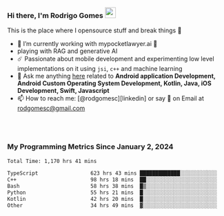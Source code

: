 
### Hi there, I'm Rodrigo Gomes <img src="https://media.giphy.com/media/hvRJCLFzcasrR4ia7z/giphy.gif" width="25px">
This is the place where I opensource stuff and break things 🤣
- 🔭 I’m currently working with mypocketlawyer.ai 💜
- playing with RAG and generative AI
- ☄️ Passionate about mobile development and experimenting low level implementations on it using `jsi`, `c++` and machine learning
- 💬 Ask me anything [here](https://github.com/rodgomesc/rodgomesc/issues) related to <b>Android application Development, Android Custom Operating System Development, Kotlin, Java, iOS Development, Swift, Javascript</b>
- 📫 How to reach me: [@rodgomesc][linkedin] or say 👋 on Email at [rodgomesc@gmail.com](mailto:rodgomesc@gmail.com)


<br/>

<!-- 
<picture>
  <img src="/github-metrics.svg" alt="Metrics">
</picture>
-->

</br>

### My Programming Metrics Since January 2, 2024 


<!--START_SECTION:waka-->

```txt
Total Time: 1,170 hrs 41 mins

TypeScript                 623 hrs 43 mins █████████████░░░░░░░░░░░░   51.74 %
C++                        98 hrs 18 mins  ██░░░░░░░░░░░░░░░░░░░░░░░   08.15 %
Bash                       58 hrs 38 mins  █▒░░░░░░░░░░░░░░░░░░░░░░░   04.86 %
Python                     55 hrs 21 mins  █░░░░░░░░░░░░░░░░░░░░░░░░   04.59 %
Kotlin                     42 hrs 20 mins  █░░░░░░░░░░░░░░░░░░░░░░░░   03.51 %
Other                      34 hrs 49 mins  ▓░░░░░░░░░░░░░░░░░░░░░░░░   02.89 %
```

<!--END_SECTION:waka-->
